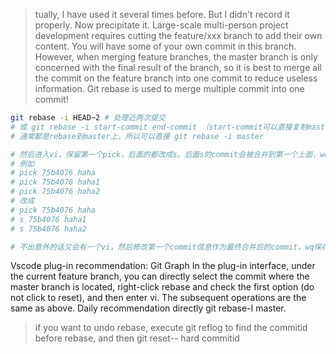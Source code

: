 > tually, I have used it several times before. But I didn't record it properly. Now precipitate it.
Large-scale multi-person project development requires cutting the feature/xxx branch to add their own content. You will have some of your own commit in this branch. However, when merging feature branches, the master branch is only concerned with the final result of the branch, so it is best to merge all the commit on the feature branch into one commit to reduce useless information.
Git rebase is used to merge multiple commit into one commit!
```bash
git rebase -i HEAD~2 # 处理近两次提交
# 或 git rebase -i start-commit end-commit （start-commit可以直接复制master的commitid， end-commit就是当前分支最新commitid）
# 通常都是rebase到master上，所以可以直接 git rebase -i master

# 然后进入vi，保留第一个pick，后面的都改成s。后面s的commit会被合并到第一个上面，wq保存退出
# 例如
# pick 75b4076 haha
# pick 75b4076 haha1
# pick 75b4076 haha2
# 改成
# pick 75b4076 haha
# s 75b4076 haha1
# s 75b4076 haha2

# 不出意外的话又会有一个vi，然后修改第一个commit信息作为最终合并后的commit，wq保存退出
```
Vscode plug-in recommendation: Git Graph
In the plug-in interface, under the current feature branch, you can directly select the commit where the master branch is located, right-click rebase and check the first option (do not click to reset), and then enter vi. The subsequent operations are the same as above.
Daily recommendation directly git rebase-I master.
> if you want to undo rebase, execute git reflog to find the commitid before rebase, and then git reset-- hard commitid